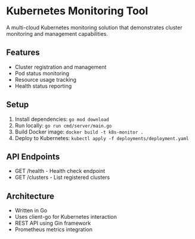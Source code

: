 # Kubernetes Monitoring Tool

A multi-cloud Kubernetes monitoring solution that demonstrates cluster monitoring and management capabilities.

## Features
- Cluster registration and management
- Pod status monitoring
- Resource usage tracking
- Health status reporting

## Setup
1. Install dependencies: `go mod download`
2. Run locally: `go run cmd/server/main.go`
3. Build Docker image: `docker build -t k8s-monitor .`
4. Deploy to Kubernetes: `kubectl apply -f deployments/deployment.yaml`

## API Endpoints
- GET /health - Health check endpoint
- GET /clusters - List registered clusters

## Architecture
- Written in Go
- Uses client-go for Kubernetes interaction
- REST API using Gin framework
- Prometheus metrics integration
